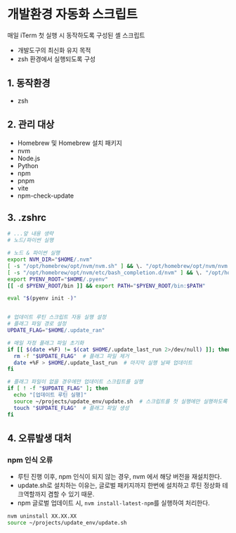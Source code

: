 # 개발환경 자동화 스크립트

매일 iTerm 첫 실행 시 동작하도록 구성된 셸 스크립트

- 개발도구의 최신화 유지 목적
- zsh 환경에서 실행되도록 구성

## 1. 동작환경

- zsh

## 2. 관리 대상

- Homebrew 및 Homebrew 설치 패키지
- nvm
- Node.js
- Python
- npm
- pnpm
- vite
- npm-check-update

## 3. .zshrc

```bash
# ...앞 내용 생략
# 노드/파이썬 실행

# 노드 & 파이썬 실행
export NVM_DIR="$HOME/.nvm"
[ -s "/opt/homebrew/opt/nvm/nvm.sh" ] && \. "/opt/homebrew/opt/nvm/nvm.sh"  # This loads nvm
[ -s "/opt/homebrew/opt/nvm/etc/bash_completion.d/nvm" ] && \. "/opt/homebrew/opt/nvm/etc/bash_completion.d/nvm"  # This loads nvm bash_completion
export PYENV_ROOT="$HOME/.pyenv"
[[ -d $PYENV_ROOT/bin ]] && export PATH="$PYENV_ROOT/bin:$PATH"

eval "$(pyenv init -)"


# 업데이트 루틴 스크립트 자동 실행 설정
# 플래그 파일 경로 설정
UPDATE_FLAG="$HOME/.update_ran"

# 매일 자정 플래그 파일 초기화
if [[ $(date +%F) != $(cat $HOME/.update_last_run 2>/dev/null) ]]; then
  rm -f "$UPDATE_FLAG"  # 플래그 파일 제거
  date +%F > $HOME/.update_last_run  # 마지막 실행 날짜 업데이트
fi

# 플래그 파일이 없을 경우에만 업데이트 스크립트를 실행
if [ ! -f "$UPDATE_FLAG" ]; then
  echo "[업데이트 루틴 실행]"
  source ~/projects/update_env/update.sh  # 스크립트를 첫 실행에만 실행하도록 설정
  touch "$UPDATE_FLAG"  # 플래그 파일 생성
fi

```

## 4. 오류발생 대처

### npm 인식 오류

- 루틴 진행 이후, npm 인식이 되지 않는 경우, nvm 에서 해당 버전을 재설치한다.
- update.sh로 설치하는 이유는, 글로벌 패키지까지 한번에 설치하고 루틴 정상화 테크역할까지 겸할 수 있기 때문.
- npm 글로벌 업데이트 시, `nvm install-latest-npm`를 실행하여 처리한다.

```bash
nvm uninstall XX.XX.XX
source ~/projects/update_env/update.sh
```
